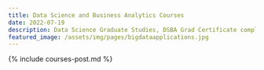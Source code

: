 ```yaml
---
title: Data Science and Business Analytics Courses
date: 2022-07-19 
description: Data Science Graduate Studies, DSBA Grad Certificate completed 2021
featured_image: /assets/img/pages/bigdataapplications.jpg
---
```


{% include courses-post.md %}
